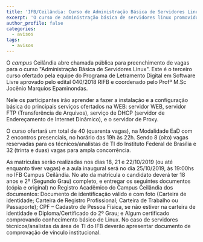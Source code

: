 ```yaml
---
title: 'IFB/Ceilândia: Curso de Administração Básica de Servidores Linux'
excerpt: 'O curso de administração básica de servidores linux promovido pelo campus Ceilândia terá início no dia 25 de outubro.'
author_profile: false
categories:
  - avisos
tags:
  - avisos
---
```



O *campus* Ceilândia abre chamada pública para preenchimento de vagas para o curso "Administração Básica de Servidores Linux". Este é o terceiro curso ofertado pela equipe do Programa de Letramento Digital em Software Livre aprovado pelo edital 040/2018 RIFB e coordenado pelo Profº M.Sc Jocênio Marquios Epaminondas.

Nele os participantes irão aprender a fazer a instalação e a configuração básica do principais serviços ofertados na WEB: servidor WEB, servidor FTP (Transferência de Arquivos), serviço de DHCP (servidor de Endereçamento de Internet Dinâmico), e o servidor de Proxy.

O curso ofertará um total de 40 (quarenta vagas), na Modalidade EaD com 2 encontros presenciais, no horário das 19h às 22h. Sendo 8 (oito) vagas reservadas para os técnicos/analistas de TI do Instituto Federal de Brasília e 32 (trinta e duas) vagas para ampla concorrência.

As matrículas serão realizadas nos dias 18, 21 e 22/10/2019 (ou até enquanto tiver vagas) e a aula inaugural será no dia 25/10/2019, às 19:00hs no IFB Campus Ceilândia. No ato da matrícula o candidato deverá ter 18 anos e 2º (Segundo Grau) completo, e entregar os seguintes documentos (cópia e original) no Registro Acadêmico do Campus Ceilândia dos documentos: Documento de identificação válido e com foto (Carteira de identidade; Carteira de Registro Profissional; Carteira de Trabalho ou Passaporte); CPF – Cadastro de Pessoa Física, se não estiver na carteira de identidade e Diploma/Certificado do 2º Grau; e Algum certificado comprovando conhecimento básico de Linux. No caso de servidores técnicos/analistas da área de TI do IFB deverão apresentar documento de comprovação de vínculo institucional.